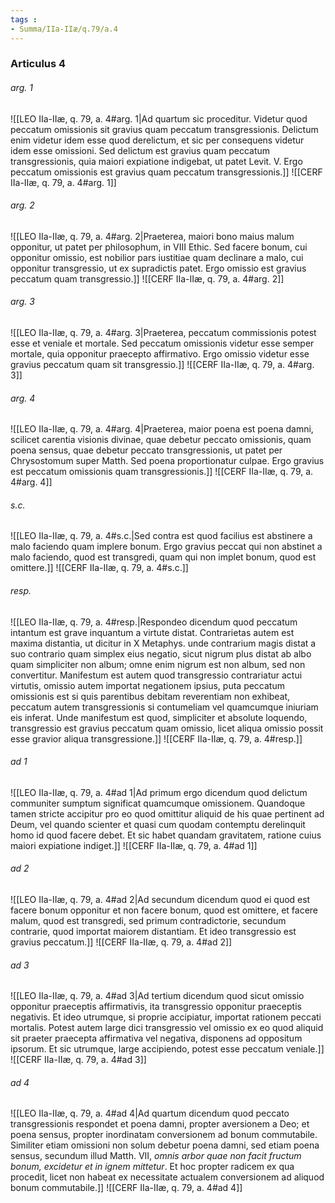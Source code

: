 ```yaml
---
tags : 
- Summa/IIa-IIæ/q.79/a.4
---
```


### Articulus 4

###### arg. 1
![[LEO IIa-IIæ, q. 79, a. 4#arg. 1|Ad quartum sic proceditur. Videtur quod peccatum omissionis sit gravius quam peccatum transgressionis. Delictum enim videtur idem esse quod derelictum, et sic per consequens videtur idem esse omissioni. Sed delictum est gravius quam peccatum transgressionis, quia maiori expiatione indigebat, ut patet Levit. V. Ergo peccatum omissionis est gravius quam peccatum transgressionis.]]
![[CERF IIa-IIæ, q. 79, a. 4#arg. 1]]

###### arg. 2
![[LEO IIa-IIæ, q. 79, a. 4#arg. 2|Praeterea, maiori bono maius malum opponitur, ut patet per philosophum, in VIII Ethic. Sed facere bonum, cui opponitur omissio, est nobilior pars iustitiae quam declinare a malo, cui opponitur transgressio, ut ex supradictis patet. Ergo omissio est gravius peccatum quam transgressio.]]
![[CERF IIa-IIæ, q. 79, a. 4#arg. 2]]

###### arg. 3
![[LEO IIa-IIæ, q. 79, a. 4#arg. 3|Praeterea, peccatum commissionis potest esse et veniale et mortale. Sed peccatum omissionis videtur esse semper mortale, quia opponitur praecepto affirmativo. Ergo omissio videtur esse gravius peccatum quam sit transgressio.]]
![[CERF IIa-IIæ, q. 79, a. 4#arg. 3]]

###### arg. 4
![[LEO IIa-IIæ, q. 79, a. 4#arg. 4|Praeterea, maior poena est poena damni, scilicet carentia visionis divinae, quae debetur peccato omissionis, quam poena sensus, quae debetur peccato transgressionis, ut patet per Chrysostomum super Matth. Sed poena proportionatur culpae. Ergo gravius est peccatum omissionis quam transgressionis.]]
![[CERF IIa-IIæ, q. 79, a. 4#arg. 4]]

###### s.c.
![[LEO IIa-IIæ, q. 79, a. 4#s.c.|Sed contra est quod facilius est abstinere a malo faciendo quam implere bonum. Ergo gravius peccat qui non abstinet a malo faciendo, quod est transgredi, quam qui non implet bonum, quod est omittere.]]
![[CERF IIa-IIæ, q. 79, a. 4#s.c.]]

###### resp.
![[LEO IIa-IIæ, q. 79, a. 4#resp.|Respondeo dicendum quod peccatum intantum est grave inquantum a virtute distat. Contrarietas autem est maxima distantia, ut dicitur in X Metaphys. unde contrarium magis distat a suo contrario quam simplex eius negatio, sicut nigrum plus distat ab albo quam simpliciter non album; omne enim nigrum est non album, sed non convertitur. Manifestum est autem quod transgressio contrariatur actui virtutis, omissio autem importat negationem ipsius, puta peccatum omissionis est si quis parentibus debitam reverentiam non exhibeat, peccatum autem transgressionis si contumeliam vel quamcumque iniuriam eis inferat. Unde manifestum est quod, simpliciter et absolute loquendo, transgressio est gravius peccatum quam omissio, licet aliqua omissio possit esse gravior aliqua transgressione.]]
![[CERF IIa-IIæ, q. 79, a. 4#resp.]]

###### ad 1
![[LEO IIa-IIæ, q. 79, a. 4#ad 1|Ad primum ergo dicendum quod delictum communiter sumptum significat quamcumque omissionem. Quandoque tamen stricte accipitur pro eo quod omittitur aliquid de his quae pertinent ad Deum, vel quando scienter et quasi cum quodam contemptu derelinquit homo id quod facere debet. Et sic habet quandam gravitatem, ratione cuius maiori expiatione indiget.]]
![[CERF IIa-IIæ, q. 79, a. 4#ad 1]]

###### ad 2
![[LEO IIa-IIæ, q. 79, a. 4#ad 2|Ad secundum dicendum quod ei quod est facere bonum opponitur et non facere bonum, quod est omittere, et facere malum, quod est transgredi, sed primum contradictorie, secundum contrarie, quod importat maiorem distantiam. Et ideo transgressio est gravius peccatum.]]
![[CERF IIa-IIæ, q. 79, a. 4#ad 2]]

###### ad 3
![[LEO IIa-IIæ, q. 79, a. 4#ad 3|Ad tertium dicendum quod sicut omissio opponitur praeceptis affirmativis, ita transgressio opponitur praeceptis negativis. Et ideo utrumque, si proprie accipiatur, importat rationem peccati mortalis. Potest autem large dici transgressio vel omissio ex eo quod aliquid sit praeter praecepta affirmativa vel negativa, disponens ad oppositum ipsorum. Et sic utrumque, large accipiendo, potest esse peccatum veniale.]]
![[CERF IIa-IIæ, q. 79, a. 4#ad 3]]

###### ad 4
![[LEO IIa-IIæ, q. 79, a. 4#ad 4|Ad quartum dicendum quod peccato transgressionis respondet et poena damni, propter aversionem a Deo; et poena sensus, propter inordinatam conversionem ad bonum commutabile. Similiter etiam omissioni non solum debetur poena damni, sed etiam poena sensus, secundum illud Matth. VII, *omnis arbor quae non facit fructum bonum, excidetur et in ignem mittetur*. Et hoc propter radicem ex qua procedit, licet non habeat ex necessitate actualem conversionem ad aliquod bonum commutabile.]]
![[CERF IIa-IIæ, q. 79, a. 4#ad 4]]

